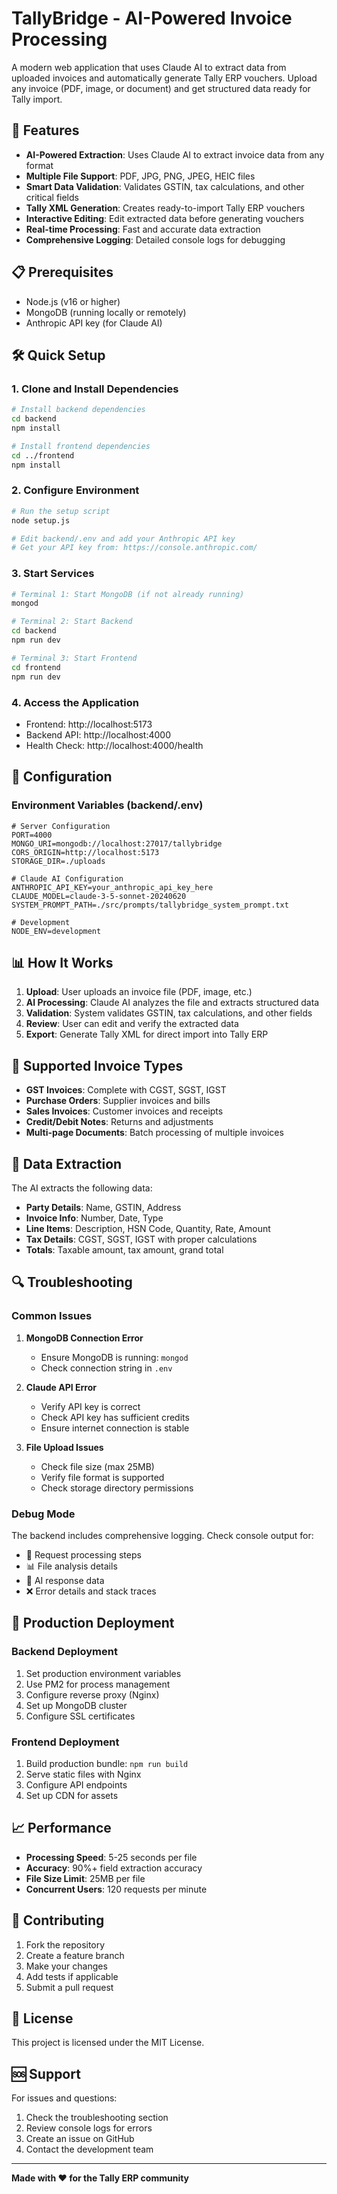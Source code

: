 # TallyBridge - AI-Powered Invoice Processing

A modern web application that uses Claude AI to extract data from uploaded invoices and automatically generate Tally ERP vouchers. Upload any invoice (PDF, image, or document) and get structured data ready for Tally import.

## 🚀 Features

- **AI-Powered Extraction**: Uses Claude AI to extract invoice data from any format
- **Multiple File Support**: PDF, JPG, PNG, JPEG, HEIC files
- **Smart Data Validation**: Validates GSTIN, tax calculations, and other critical fields
- **Tally XML Generation**: Creates ready-to-import Tally ERP vouchers
- **Interactive Editing**: Edit extracted data before generating vouchers
- **Real-time Processing**: Fast and accurate data extraction
- **Comprehensive Logging**: Detailed console logs for debugging

## 📋 Prerequisites

- Node.js (v16 or higher)
- MongoDB (running locally or remotely)
- Anthropic API key (for Claude AI)

## 🛠️ Quick Setup

### 1. Clone and Install Dependencies

```bash
# Install backend dependencies
cd backend
npm install

# Install frontend dependencies
cd ../frontend
npm install
```

### 2. Configure Environment

```bash
# Run the setup script
node setup.js

# Edit backend/.env and add your Anthropic API key
# Get your API key from: https://console.anthropic.com/
```

### 3. Start Services

```bash
# Terminal 1: Start MongoDB (if not already running)
mongod

# Terminal 2: Start Backend
cd backend
npm run dev

# Terminal 3: Start Frontend
cd frontend
npm run dev
```

### 4. Access the Application

- Frontend: http://localhost:5173
- Backend API: http://localhost:4000
- Health Check: http://localhost:4000/health

## 🔧 Configuration

### Environment Variables (backend/.env)

```env
# Server Configuration
PORT=4000
MONGO_URI=mongodb://localhost:27017/tallybridge
CORS_ORIGIN=http://localhost:5173
STORAGE_DIR=./uploads

# Claude AI Configuration
ANTHROPIC_API_KEY=your_anthropic_api_key_here
CLAUDE_MODEL=claude-3-5-sonnet-20240620
SYSTEM_PROMPT_PATH=./src/prompts/tallybridge_system_prompt.txt

# Development
NODE_ENV=development
```

## 📊 How It Works

1. **Upload**: User uploads an invoice file (PDF, image, etc.)
2. **AI Processing**: Claude AI analyzes the file and extracts structured data
3. **Validation**: System validates GSTIN, tax calculations, and other fields
4. **Review**: User can edit and verify the extracted data
5. **Export**: Generate Tally XML for direct import into Tally ERP

## 🎯 Supported Invoice Types

- **GST Invoices**: Complete with CGST, SGST, IGST
- **Purchase Orders**: Supplier invoices and bills
- **Sales Invoices**: Customer invoices and receipts
- **Credit/Debit Notes**: Returns and adjustments
- **Multi-page Documents**: Batch processing of multiple invoices

## 📝 Data Extraction

The AI extracts the following data:

- **Party Details**: Name, GSTIN, Address
- **Invoice Info**: Number, Date, Type
- **Line Items**: Description, HSN Code, Quantity, Rate, Amount
- **Tax Details**: CGST, SGST, IGST with proper calculations
- **Totals**: Taxable amount, tax amount, grand total

## 🔍 Troubleshooting

### Common Issues

1. **MongoDB Connection Error**
   - Ensure MongoDB is running: `mongod`
   - Check connection string in `.env`

2. **Claude API Error**
   - Verify API key is correct
   - Check API key has sufficient credits
   - Ensure internet connection is stable

3. **File Upload Issues**
   - Check file size (max 25MB)
   - Verify file format is supported
   - Check storage directory permissions

### Debug Mode

The backend includes comprehensive logging. Check console output for:
- 🔄 Request processing steps
- 📊 File analysis details
- 🤖 AI response data
- ❌ Error details and stack traces

## 🚀 Production Deployment

### Backend Deployment

1. Set production environment variables
2. Use PM2 for process management
3. Configure reverse proxy (Nginx)
4. Set up MongoDB cluster
5. Configure SSL certificates

### Frontend Deployment

1. Build production bundle: `npm run build`
2. Serve static files with Nginx
3. Configure API endpoints
4. Set up CDN for assets

## 📈 Performance

- **Processing Speed**: 5-25 seconds per file
- **Accuracy**: 90%+ field extraction accuracy
- **File Size Limit**: 25MB per file
- **Concurrent Users**: 120 requests per minute

## 🤝 Contributing

1. Fork the repository
2. Create a feature branch
3. Make your changes
4. Add tests if applicable
5. Submit a pull request

## 📄 License

This project is licensed under the MIT License.

## 🆘 Support

For issues and questions:
1. Check the troubleshooting section
2. Review console logs for errors
3. Create an issue on GitHub
4. Contact the development team

---

**Made with ❤️ for the Tally ERP community**